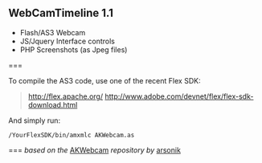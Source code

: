 ## WebCamTimeline 1.1

*   Flash/AS3 Webcam
*   JS/Jquery Interface controls
*   PHP Screenshots (as Jpeg files)



===

To compile the AS3 code, use one of the recent Flex SDK:

> <http://flex.apache.org/>
> <http://www.adobe.com/devnet/flex/flex-sdk-download.html>

And simply run:

    /YourFlexSDK/bin/amxmlc AKWebcam.as


	
===
*based on the* [AKWebcam](https://github.com/arsonik/AKWebcam) *repository by* [arsonik](https://github.com/arsonik)

